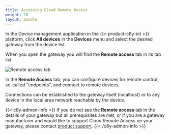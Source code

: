 ```yaml
---
title: Accessing Cloud Remote Access
weight: 20
layout: bundle
---
```


In the Device management application in the {{< product-c8y-iot >}} platform, click **All devices** in the **Devices** menu and select the desired gateway from the device list.

When you open the gateway you will find the **Remote access** tab in its tab list.

![Remote access tab](/images/cra/cra-remote-access-tab.png)

In the **Remote Access** tab, you can configure devices for remote control, so-called "endpoints", and connect to remote devices.

Connections can be established to the gateway itself (localhost) or to any device in the local area network reachable by the device.

{{< c8y-admon-info >}}
If you do not see the **Remote access** tab in the details of your gateway but all prerequisites are met, or if you are a gateway manufacturer and would like to support Cloud Remote Access on your gateway, please contact [product support](/welcome/contacting-support/).
{{< /c8y-admon-info >}}
